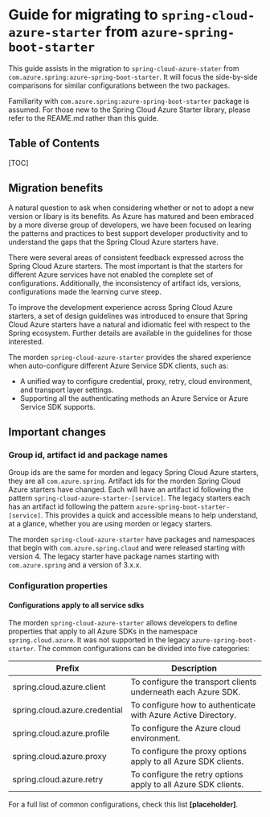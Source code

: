 # Guide for migrating to `spring-cloud-azure-starter` from `azure-spring-boot-starter`



This guide assists in the migration to `spring-cloud-azure-stater` from `com.azure.spring:azure-spring-boot-starter`. It will focus the side-by-side comparisons for similar configurations between the two packages.

Familiarity with `com.azure.spring:azure-spring-boot-starter` package is assumed. For those new to the Spring Cloud Azure Starter library, please refer to the REAME.md rather than this guide.

## Table of Contents

[TOC]

## Migration benefits

A natural question to ask when considering whether or not to adopt a new version or libary is its benefits. As Azure has matured and been embraced by a more diverse group of developers, we have been focused on learing the patterns and practices to best support developer productivity and to understand the gaps that the Spring Cloud Azure starters have.

There were several areas of consistent feedback expressed across the Spring Cloud Azure starters. The most important is that the starters for different Azure services have not enabled the complete set of configurations. Additionally, the inconsistency of artifact ids, versions, configurations made the learning curve steep. 

To improve the development experience across Spring Cloud Azure starters, a set of design guidelines was introduced to ensure that Spring Cloud Azure starters have a natural and idiomatic feel with respect to the Spring ecosystem. Further details are available in the guidelines for those interested. 

The morden `spring-cloud-azure-starter` provides the shared experience when auto-configure different Azure Service SDK clients, such as:

- A unified way to configure credential, proxy, retry, cloud environment, and transport layer settings.
- Supporting all the authenticating methods an Azure Service or Azure Service SDK supports.

## Important changes

### Group id, artifact id and package names

Group ids are the same for morden and legacy Spring Cloud Azure starters, they are all `com.azure.spring`. Artifact ids for the morden Spring Cloud Azure starters have changed. Each will have an artifact id following the pattern `spring-cloud-azure-starter-[service]`. The legacy starters each has an artifact id following the pattern `azure-spring-boot-starter-[service]`. This provides a quick and accessible means to help understand, at a glance, whether you are using morden or legacy starters.

The morden `spring-cloud-azure-starter` have packages and namespaces that begin with `com.azure.spring.cloud` and were released starting with version 4. The legacy starter have package names starting with `com.azure.spring` and a version of 3.x.x.

### Configuration properties

#### Configurations apply to all service sdks

The morden `spring-cloud-azure-starter` allows developers to define properties that apply to all Azure SDKs in the namespace `spring.cloud.azure`. It was not supported in the legacy `azure-spring-boot-starter`. The common configurations can be divided into five categories:

| Prefix                        | Description                                                  |
| ----------------------------- | ------------------------------------------------------------ |
| spring.cloud.azure.client     | To configure the transport clients underneath each Azure SDK. |
| spring.cloud.azure.credential | To configure how to authenticate with Azure Active Directory. |
| spring.cloud.azure.profile    | To configure the Azure cloud environment.                    |
| spring.cloud.azure.proxy      | To configure the proxy options apply to all Azure SDK clients. |
| spring.cloud.azure.retry      | To configure the retry options apply to all Azure SDK clients. |

For a full list of common configurations, check this list **[placeholder]**.









